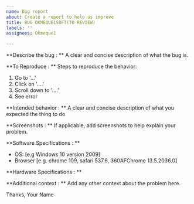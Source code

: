 ```yaml
---
name: Bug report
about: Create a report to help us improve
title: BUG OKMEQUE1SOFT(TO REVIEW)
labels: ''
assignees: Okmeque1

---
```


**Describe the bug : **
A clear and concise description of what the bug is.

**To Reproduce : **
Steps to reproduce the behavior:
1. Go to '...'
2. Click on '....'
3. Scroll down to '....'
4. See error

**Intended behavior : **
A clear and concise description of what you expected the thing to do

**Screenshots : **
If applicable, add screenshots to help explain your problem.

**Software Specifications : **
 - OS: [e.g Windows 10 version 2009]
 - Browser [e.g. chrome 109, safari 537.6, 360AFChrome 13.5.2036.0]

**Hardware Specifications : **

**Additional context : **
Add any other context about the problem here.

Thanks,
Your Name
